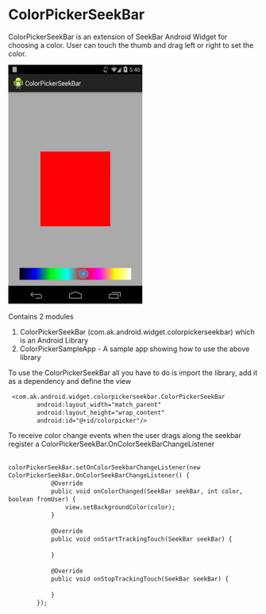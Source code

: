 ColorPickerSeekBar
==================

ColorPickerSeekBar is an extension of SeekBar Android Widget for choosing a color. User can touch the thumb and drag left or right to set the color.

<img src='./ColorPickerSeekBar-Screenshot.png' width='270' height='480' />

Contains 2 modules

1. ColorPickerSeekBar (com.ak.android.widget.colorpickerseekbar) which is an Android Library
2. ColorPickerSampleApp - A sample app showing how to use the above library

To use the ColorPickerSeekBar all you have to do is import the library, add it as a dependency and define the view

~~~
 <com.ak.android.widget.colorpickerseekbar.ColorPickerSeekBar
        android:layout_width="match_parent"
        android:layout_height="wrap_content"
        android:id="@+id/colorpicker"/>
~~~

To receive color change events when the user drags along the seekbar register a ColorPickerSeekBar.OnColorSeekBarChangeListener

~~~

colorPickerSeekBar.setOnColorSeekbarChangeListener(new ColorPickerSeekBar.OnColorSeekBarChangeListener() {
            @Override
            public void onColorChanged(SeekBar seekBar, int color, boolean fromUser) {
                view.setBackgroundColor(color);
            }

            @Override
            public void onStartTrackingTouch(SeekBar seekBar) {

            }

            @Override
            public void onStopTrackingTouch(SeekBar seekBar) {

            }
        });

~~~
